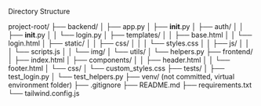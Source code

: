 Directory Structure

project-root/
├── backend/
│   ├── app.py
│   ├── __init__.py
│   ├── auth/
│   │   ├── __init__.py
│   │   └── login.py
│   ├── templates/
│   │   ├── base.html
│   │   └── login.html
│   ├── static/
│   │   ├── css/
│   │   │   └── styles.css
│   │   ├── js/
│   │   │   └── scripts.js
│   │   └── img/
│   └── utils/
│       └── helpers.py
├── frontend/
│   ├── index.html
│   ├── components/
│   │   ├── header.html
│   │   └── footer.html
│   └── css/
│       └── custom_styles.css
├── tests/
│   ├── test_login.py
│   └── test_helpers.py
├── venv/ (not committed, virtual environment folder)
├── .gitignore
├── README.md
├── requirements.txt
└── tailwind.config.js
